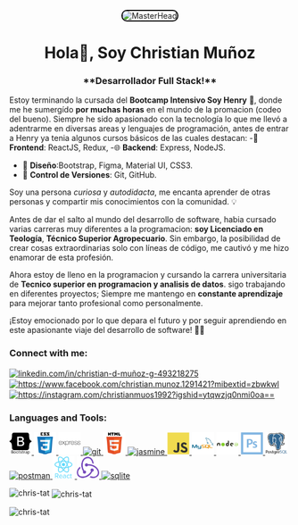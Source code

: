 

<p align="center">
  <img src="https://camo.githubusercontent.com/fa73289736064aba480d0708da37d7aa183a8c3e2bcc2f58c54285a3bbbeecc1/68747470733a2f2f7777772e61616c7068612e6e65742f77702d636f6e74656e742f75706c6f6164732f323032302f31322f66756c6c2d737461636b2d646576656c6f706d656e742e676966" alt="MasterHead" style="border: 2px solid black; border-radius: 10px;">
</p>
<h1 align="center">Hola👋, Soy Christian Muñoz</h1>
<h3 align="center">**Desarrollador Full Stack!**</h3>

Estoy terminando la cursada del **Bootcamp Intensivo Soy Henry** 🚀, donde me he sumergído **por muchas horas** en el mundo de la promacion (codeo del bueno). Siempre he sido apasionado con la tecnología lo que me llevó a adentrarme en diversas areas y lenguajes de programación, antes de entrar a Henry ya tenia algunos cursos básicos de las cuales destacan: 
-🚀 **Frontend**: ReactJS, Redux, 
-🌐 **Backend**: Express, NodeJS.
- 🎨 **Diseño**:Bootstrap, Figma, Material UI, CSS3.
- 🚀 **Control de Versiones**: Git, GitHub.

Soy una persona *curiosa* y *autodidacta*, me encanta aprender de otras personas y compartir mis conocimientos con la comunidad. 💡

Antes de dar el salto al mundo del desarrollo de software, habia cursado varias carreras muy diferentes a la programacion: **soy Licenciado en Teología**, **Técnico Superior Agropecuario**. Sin embargo, la posibilidad de crear cosas extraordinarias solo con líneas de código, me cautivó y me hizo enamorar de esta profesión.

Ahora estoy de lleno en la programacion y cursando la carrera universitaria de **Tecnico superior en programacion y analisis de datos**. sigo trabajando en diferentes proyectos; Siempre me mantengo en **constante aprendizaje** para mejorar tanto profesional como personalmente.

¡Estoy emocionado por lo que depara el futuro y por seguir aprendiendo en este apasionante viaje del desarrollo de software! 🚀✨

<h3 align="left">Connect with me:</h3>
<p align="left">
<a href="https://linkedin.com/in/christian-d-muñoz-g-493218275" target="blank"><img align="center" src="https://raw.githubusercontent.com/rahuldkjain/github-profile-readme-generator/master/src/images/icons/Social/linked-in-alt.svg" alt="linkedin.com/in/christian-d-muñoz-g-493218275" height="30" width="40" /></a>
<a href="https://www.facebook.com/christian.munoz.1291421?mibextid=zbwkwl" target="blank"><img align="center" src="https://raw.githubusercontent.com/rahuldkjain/github-profile-readme-generator/master/src/images/icons/Social/facebook.svg" alt="https://www.facebook.com/christian.munoz.1291421?mibextid=zbwkwl" height="30" width="40" /></a>
<a href="https://instagram.com/christianmuos1992?igshid=ytqwzjq0nmi0oa==" target="blank"><img align="center" src="https://raw.githubusercontent.com/rahuldkjain/github-profile-readme-generator/master/src/images/icons/Social/instagram.svg" alt="https://instagram.com/christianmuos1992?igshid=ytqwzjq0nmi0oa==" height="30" width="40" /></a>
</p>

<h3 align="left">Languages and Tools:</h3>
<p align="left"> <a href="https://getbootstrap.com" target="_blank" rel="noreferrer"> <img src="https://raw.githubusercontent.com/devicons/devicon/master/icons/bootstrap/bootstrap-plain-wordmark.svg" alt="bootstrap" width="40" height="40"/> </a> <a href="https://www.w3schools.com/css/" target="_blank" rel="noreferrer"> <img src="https://raw.githubusercontent.com/devicons/devicon/master/icons/css3/css3-original-wordmark.svg" alt="css3" width="40" height="40"/> </a> <a href="https://expressjs.com" target="_blank" rel="noreferrer"> <img src="https://raw.githubusercontent.com/devicons/devicon/master/icons/express/express-original-wordmark.svg" alt="express" width="40" height="40"/> </a> <a href="https://git-scm.com/" target="_blank" rel="noreferrer"> <img src="https://www.vectorlogo.zone/logos/git-scm/git-scm-icon.svg" alt="git" width="40" height="40"/> </a> <a href="https://www.w3.org/html/" target="_blank" rel="noreferrer"> <img src="https://raw.githubusercontent.com/devicons/devicon/master/icons/html5/html5-original-wordmark.svg" alt="html5" width="40" height="40"/> </a> <a href="https://jasmine.github.io/" target="_blank" rel="noreferrer"> <img src="https://www.vectorlogo.zone/logos/jasmine/jasmine-icon.svg" alt="jasmine" width="40" height="40"/> </a> <a href="https://developer.mozilla.org/en-US/docs/Web/JavaScript" target="_blank" rel="noreferrer"> <img src="https://raw.githubusercontent.com/devicons/devicon/master/icons/javascript/javascript-original.svg" alt="javascript" width="40" height="40"/> </a> <a href="https://www.mysql.com/" target="_blank" rel="noreferrer"> <img src="https://raw.githubusercontent.com/devicons/devicon/master/icons/mysql/mysql-original-wordmark.svg" alt="mysql" width="40" height="40"/> </a> <a href="https://nodejs.org" target="_blank" rel="noreferrer"> <img src="https://raw.githubusercontent.com/devicons/devicon/master/icons/nodejs/nodejs-original-wordmark.svg" alt="nodejs" width="40" height="40"/> </a> <a href="https://www.photoshop.com/en" target="_blank" rel="noreferrer"> <img src="https://raw.githubusercontent.com/devicons/devicon/master/icons/photoshop/photoshop-line.svg" alt="photoshop" width="40" height="40"/> </a> <a href="https://www.postgresql.org" target="_blank" rel="noreferrer"> <img src="https://raw.githubusercontent.com/devicons/devicon/master/icons/postgresql/postgresql-original-wordmark.svg" alt="postgresql" width="40" height="40"/> </a> <a href="https://postman.com" target="_blank" rel="noreferrer"> <img src="https://www.vectorlogo.zone/logos/getpostman/getpostman-icon.svg" alt="postman" width="40" height="40"/> </a> <a href="https://reactjs.org/" target="_blank" rel="noreferrer"> <img src="https://raw.githubusercontent.com/devicons/devicon/master/icons/react/react-original-wordmark.svg" alt="react" width="40" height="40"/> </a> <a href="https://redux.js.org" target="_blank" rel="noreferrer"> <img src="https://raw.githubusercontent.com/devicons/devicon/master/icons/redux/redux-original.svg" alt="redux" width="40" height="40"/> </a> <a href="https://www.sqlite.org/" target="_blank" rel="noreferrer"> <img src="https://www.vectorlogo.zone/logos/sqlite/sqlite-icon.svg" alt="sqlite" width="40" height="40"/> </a> </p>

<p><img align="left" src="https://github-readme-stats.vercel.app/api/top-langs?username=chris-tat&show_icons=true&locale=en&layout=compact" alt="chris-tat" /></p>

<p>&nbsp;<img align="center" src="https://github-readme-stats.vercel.app/api?username=chris-tat&show_icons=true&locale=en" alt="chris-tat" /></p>

<p><img align="center" src="https://github-readme-streak-stats.herokuapp.com/?user=chris-tat&" alt="chris-tat" /></p>

